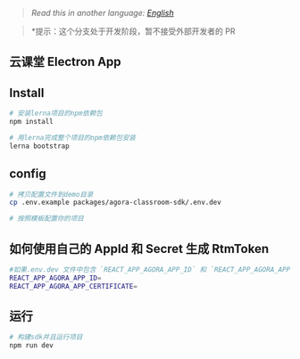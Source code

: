 > _Read this in another language: [English](README.md)_

> \*提示：这个分支处于开发阶段，暂不接受外部开发者的 PR

## 云课堂 Electron App

## Install

```bash
# 安装lerna项目的npm依赖包
npm install

# 用lerna完成整个项目的npm依赖包安装
lerna bootstrap
```

## config

```bash
# 拷贝配置文件到demo目录
cp .env.example packages/agora-classroom-sdk/.env.dev

# 按照模板配置你的项目
```

## 如何使用自己的 AppId 和 Secret 生成 RtmToken

```bash
#如果.env.dev 文件中包含 `REACT_APP_AGORA_APP_ID` 和 `REACT_APP_AGORA_APP_CERTIFICATE` 配置，客户端会为你自动生成 RTM Token
REACT_APP_AGORA_APP_ID=
REACT_APP_AGORA_APP_CERTIFICATE=
```

## 运行

```bash
# 构建sdk并且运行项目
npm run dev
```

